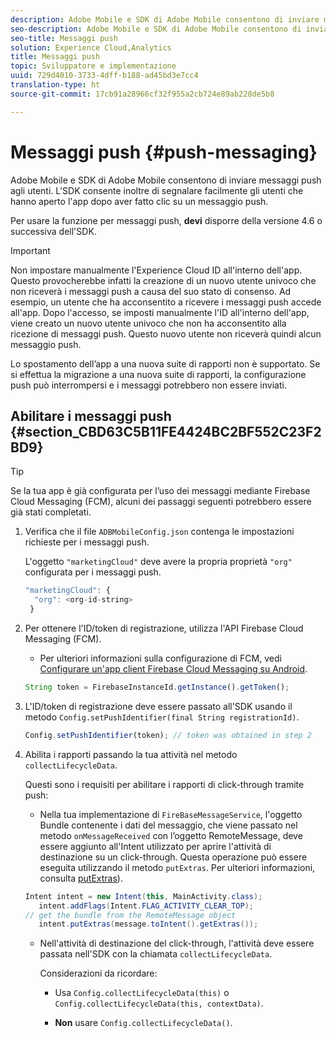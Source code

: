 ```yaml
---
description: Adobe Mobile e SDK di Adobe Mobile consentono di inviare messaggi push agli utenti. L'SDK consente inoltre di segnalare facilmente gli utenti che hanno aperto l'app dopo aver fatto clic su un messaggio push.
seo-description: Adobe Mobile e SDK di Adobe Mobile consentono di inviare messaggi push agli utenti. L'SDK consente inoltre di segnalare facilmente gli utenti che hanno aperto l'app dopo aver fatto clic su un messaggio push.
seo-title: Messaggi push
solution: Experience Cloud,Analytics
title: Messaggi push
topic: Sviluppatore e implementazione
uuid: 729d4010-3733-4dff-b188-ad45bd3e7cc4
translation-type: ht
source-git-commit: 17cb91a28966cf32f955a2cb724e89ab228de5b8

---
```



# Messaggi push {#push-messaging}

Adobe Mobile e SDK di Adobe Mobile consentono di inviare messaggi push agli utenti. L'SDK consente inoltre di segnalare facilmente gli utenti che hanno aperto l'app dopo aver fatto clic su un messaggio push.

Per usare la funzione per messaggi push, **devi** disporre della versione 4.6 o successiva dell'SDK.

>[!IMPORTANT]
>
>Non impostare manualmente l'Experience Cloud ID all'interno dell'app. Questo provocherebbe infatti la creazione di un nuovo utente univoco che non riceverà i messaggi push a causa del suo stato di consenso. Ad esempio, un utente che ha acconsentito a ricevere i messaggi push accede all'app. Dopo l'accesso, se imposti manualmente l'ID all'interno dell'app, viene creato un nuovo utente univoco che non ha acconsentito alla ricezione di messaggi push. Questo nuovo utente non riceverà quindi alcun messaggio push.
>
>Lo spostamento dell’app a una nuova suite di rapporti non è supportato. Se si effettua la migrazione a una nuova suite di rapporti, la configurazione push può interrompersi e i messaggi potrebbero non essere inviati.

## Abilitare i messaggi push {#section_CBD63C5B11FE4424BC2BF552C23F2BD9}

>[!TIP]
>
>Se la tua app è già configurata per l’uso dei messaggi mediante Firebase Cloud Messaging (FCM), alcuni dei passaggi seguenti potrebbero essere già stati completati.

1. Verifica che il file `ADBMobileConfig.json` contenga le impostazioni richieste per i messaggi push.

   L'oggetto `"marketingCloud"` deve avere la propria proprietà `"org"` configurata per i messaggi push.

   ```js
   "marketingCloud": { 
     "org": <org-id-string> 
    }
   ```

1. Per ottenere l'ID/token di registrazione, utilizza l'API Firebase Cloud Messaging (FCM).

   * Per ulteriori informazioni sulla configurazione di FCM, vedi [Configurare un'app client Firebase Cloud Messaging su Android](https://firebase.google.com/docs/cloud-messaging/android/client).
   ```js
   String token = FirebaseInstanceId.getInstance().getToken();
   ```

1. L'ID/token di registrazione deve essere passato all'SDK usando il metodo `Config.setPushIdentifier(final String registrationId)`.

   ```js
   Config.setPushIdentifier(token); // token was obtained in step 2
   ```

1. Abilita i rapporti passando la tua attività nel metodo `collectLifecycleData`.

   Questi sono i requisiti per abilitare i rapporti di click-through tramite push:

   * Nella tua implementazione di `FireBaseMessageService`, l'oggetto Bundle contenente i dati del messaggio, che viene passato nel metodo `onMessageReceived` con l’oggetto RemoteMessage, deve essere aggiunto all'Intent utilizzato per aprire l'attività di destinazione su un click-through. Questa operazione può essere eseguita utilizzando il metodo `putExtras`. Per ulteriori informazioni, consulta [putExtras](https://developer.android.com/reference/android/content/Intent.html#putExtras(android.os.Bundle))).
   ```java
   Intent intent = new Intent(this, MainActivity.class);
      intent.addFlags(Intent.FLAG_ACTIVITY_CLEAR_TOP);
   // get the bundle from the RemoteMessage object
      intent.putExtras(message.toIntent().getExtras());
   ```

   * Nell'attività di destinazione del click-through, l'attività deve essere passata nell'SDK con la chiamata `collectLifecycleData`.

      Considerazioni da ricordare:

      * Usa `Config.collectLifecycleData(this)` o `Config.collectLifecycleData(this, contextData)`.

      * **Non** usare `Config.collectLifecycleData()`.




